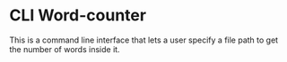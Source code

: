 # CLI Word-counter

This is a command line interface that lets a user specify a file path to get the number of words inside it.
